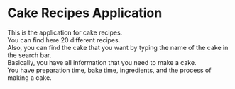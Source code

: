 # Cake Recipes Application

This is the application for cake recipes. <br>
You can find here 20 different recipes. <br>
Also, you can find the cake that you want by typing the name of the cake in the search bar.<br>
Basically, you have all information that you need to make a cake. <br>
You have preparation time, bake time, ingredients, and the process of making a cake.